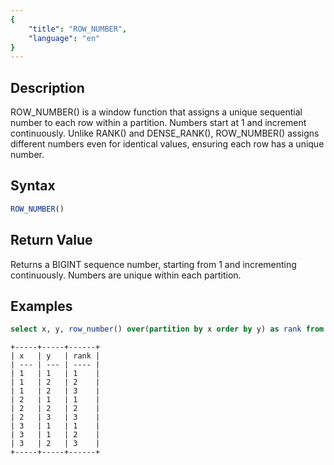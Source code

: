 ```yaml
---
{
    "title": "ROW_NUMBER",
    "language": "en"
}
---
```


<!--  Licensed to the Apache Software Foundation (ASF) under one or more contributor license agreements.  See the NOTICE file distributed with this work for additional information regarding copyright ownership.  The ASF licenses this file to you under the Apache License, Version 2.0 (the "License"); you may not use this file except in compliance with the License.  You may obtain a copy of the License at

  http://www.apache.org/licenses/LICENSE-2.0

Unless required by applicable law or agreed to in writing, software distributed under the License is distributed on an "AS IS" BASIS, WITHOUT WARRANTIES OR CONDITIONS OF ANY KIND, either express or implied.  See the License for the specific language governing permissions and limitations under the License. -->

## Description

ROW_NUMBER() is a window function that assigns a unique sequential number to each row within a partition. Numbers start at 1 and increment continuously. Unlike RANK() and DENSE_RANK(), ROW_NUMBER() assigns different numbers even for identical values, ensuring each row has a unique number.

## Syntax

```sql
ROW_NUMBER()
```

## Return Value

Returns a BIGINT sequence number, starting from 1 and incrementing continuously. Numbers are unique within each partition.

## Examples

```sql
select x, y, row_number() over(partition by x order by y) as rank from int_t;
```

```text
+-----+-----+------+
| x   | y   | rank |
| --- | --- | ---- |
| 1   | 1   | 1    |
| 1   | 2   | 2    |
| 1   | 2   | 3    |
| 2   | 1   | 1    |
| 2   | 2   | 2    |
| 2   | 3   | 3    |
| 3   | 1   | 1    |
| 3   | 1   | 2    |
| 3   | 2   | 3    |
+-----+-----+------+
```